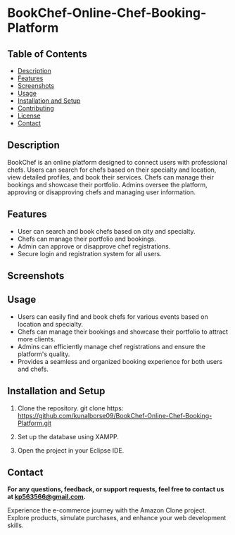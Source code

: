 
# BookChef-Online-Chef-Booking-Platform

## Table of Contents
+ [Description](#description)
+ [Features](#features)
+ [Screenshots](#screenshots)
+ [Usage](#usage)
+ [Installation and Setup](#installationandsetup)
+ [Contributing](#contributing)
+ [License](#license)
+ [Contact](#contact)

## Description <a name="description"></a>
BookChef is an online platform designed to connect users with professional chefs. Users can search for chefs based on their specialty and location, view detailed profiles, and book their services. Chefs can manage their bookings and showcase their portfolio. Admins oversee the platform, approving or disapproving chefs and managing user information.

## Features <a name="features"></a>
 + User can search and book chefs based on city and specialty.
 + Chefs can manage their portfolio and bookings.
 + Admin can approve or disapprove chef registrations.
 + Secure login and registration system for all users.

## Screenshots <a name="screenshots"></a>

## Usage <a name="usage"></a>
 + Users can easily find and book chefs for various events based on location and specialty.
 + Chefs can manage their bookings and showcase their portfolio to attract more clients.
 + Admins can efficiently manage chef registrations and ensure the platform's quality.
 + Provides a seamless and organized booking experience for both users and chefs.

## Installation and Setup <a name="installationandsetup"></a>
 1. Clone the repository.
 git clone https: https://github.com/kunalborse09/BookChef-Online-Chef-Booking-Platform.git

 2. Set up the database using XAMPP.

 3. Open the project in your Eclipse IDE.


## Contact <a name="contact"></a>
**For any questions, feedback, or support requests, feel free to contact us at kp563566@gmail.com.**

Experience the e-commerce journey with the Amazon Clone project. Explore products, simulate purchases, and enhance your web development skills.
